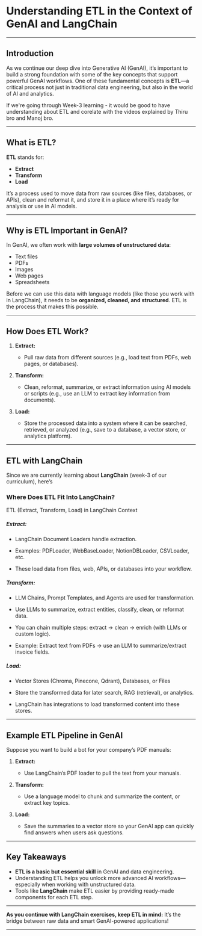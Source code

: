 # **Understanding ETL in the Context of GenAI and LangChain**

---

## **Introduction**

As we continue our deep dive into Generative AI (GenAI), it’s important to build a strong foundation with some of the key concepts that support powerful GenAI workflows. One of these fundamental concepts is **ETL**—a critical process not just in traditional data engineering, but also in the world of AI and analytics.

If we're going through Week-3 learning - it would be good to have understanding about ETL and corelate with the videos explained by Thiru bro and Manoj bro.

---

## **What is ETL?**

**ETL** stands for:

* **Extract**
* **Transform**
* **Load**

It’s a process used to move data from raw sources (like files, databases, or APIs), clean and reformat it, and store it in a place where it’s ready for analysis or use in AI models.

---

## **Why is ETL Important in GenAI?**

In GenAI, we often work with **large volumes of unstructured data**:

* Text files
* PDFs
* Images
* Web pages
* Spreadsheets

Before we can use this data with language models (like those you work with in LangChain), it needs to be **organized, cleaned, and structured**. ETL is the process that makes this possible.

---

## **How Does ETL Work?**

1. **Extract:**

   * Pull raw data from different sources (e.g., load text from PDFs, web pages, or databases).

2. **Transform:**

   * Clean, reformat, summarize, or extract information using AI models or scripts (e.g., use an LLM to extract key information from documents).

3. **Load:**

   * Store the processed data into a system where it can be searched, retrieved, or analyzed (e.g., save to a database, a vector store, or analytics platform).

---

## **ETL with LangChain**

Since we are currently learning about **LangChain** (week-3 of our curriculum), here’s 

### Where Does ETL Fit Into LangChain?

ETL (Extract, Transform, Load) in LangChain Context

##### Extract:

- LangChain Document Loaders handle extraction.
- Examples: PDFLoader, WebBaseLoader, NotionDBLoader, CSVLoader, etc.

- These load data from files, web, APIs, or databases into your workflow.

##### Transform:

- LLM Chains, Prompt Templates, and Agents are used for transformation.

- Use LLMs to summarize, extract entities, classify, clean, or reformat data.

- You can chain multiple steps: extract → clean → enrich (with LLMs or custom logic).

- Example: Extract text from PDFs → use an LLM to summarize/extract invoice fields.

##### Load:

- Vector Stores (Chroma, Pinecone, Qdrant), Databases, or Files

- Store the transformed data for later search, RAG (retrieval), or analytics.

- LangChain has integrations to load transformed content into these stores.

---

## **Example ETL Pipeline in GenAI**

Suppose you want to build a bot for your company’s PDF manuals:

1. **Extract:**

   * Use LangChain’s PDF loader to pull the text from your manuals.
2. **Transform:**

   * Use a language model to chunk and summarize the content, or extract key topics.
3. **Load:**

   * Save the summaries to a vector store so your GenAI app can quickly find answers when users ask questions.

---

## **Key Takeaways**

* **ETL is a basic but essential skill** in GenAI and data engineering.
* Understanding ETL helps you unlock more advanced AI workflows—especially when working with unstructured data.
* Tools like **LangChain** make ETL easier by providing ready-made components for each ETL step.

---

**As you continue with LangChain exercises, keep ETL in mind:**
It’s the bridge between raw data and smart GenAI-powered applications!

---


